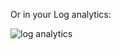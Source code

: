 Or in your Log analytics:

![log analytics](https://raw.githubusercontent.com/l0k0ms/workshops/master/log-workshop/images/log_analytics.png)